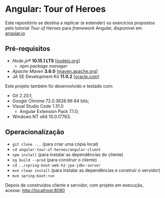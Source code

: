 # Angular: Tour of Heroes

Este repositório se destina a replicar (e estender) os exercícios propostos pelo
tutorial _Tour of Heroes_ para _framework_ Angular, disponível em
[angular.io](https://angular.io/tutorial)

## Pré-requisitos

- _Node.js®_ **10.15.1 LTS** [[nodejs.org](https://nodejs.org/)]
  - _npm package manager_
- _Apache Maven_ **3.6.0** [[maven.apache.org](https://maven.apache.org/index.html)]
- JA SE Development Kit **11.0.2** [[oracle.com](https://www.oracle.com/technetwork/java/javase/downloads/index.html)]

Este projeto também foi desenvolvido e testado com:

- Git 2.20.1;
- Google Chrome 72.0.3626.96 64 bits;
- Visual Studio Code 1.31.0 
  - Angular Extension Pack 7.1.0;
- Windows NT x64 10.0.17763.

## Operacionalização

- `git clone ...` (para criar uma cópia local)
- `cd angular-tour-of-heroes/angular-client`
- `npm install` (para instalar as dependências do cliente)
- `ng build --prod` (para construir o cliente)
- `cd ../spring-boot-web-h2-jpa-jdbc-server`
- `mvn clean install` (para instalar as dependências e construir o servidor)
- `mvn spring-boot:run`

Depois de construídos cliente e servidor, com projeto em execução,
acesse: [http://localhost:8080](http://localhost:8080)
